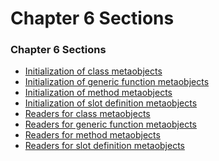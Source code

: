 Chapter 6 Sections
==================

### Chapter 6 Sections

-   [Initialization of class metaobjects](/docs/meta-object-protocol/initialization-of-class-metaobjects2)
-   [Initialization of generic function metaobjects](/docs/meta-object-protocol/initialization-of-generic-function-metaobjects)
-   [Initialization of method metaobjects](/docs/meta-object-protocol/initialization-of-method-metaobjects)
-   [Initialization of slot definition metaobjects](/docs/meta-object-protocol/initialization-of-slot-definition-metaobjects)
-   [Readers for class metaobjects](/docs/meta-object-protocol/readers-for-class-metaobjects)
-   [Readers for generic function metaobjects](/docs/meta-object-protocol/readers-for-generic-function-metaobjects)
-   [Readers for method metaobjects](/docs/meta-object-protocol/readers-for-method-metaobjects)
-   [Readers for slot definition metaobjects](/docs/meta-object-protocol/readers-for-slot-definition-metaobjects)

